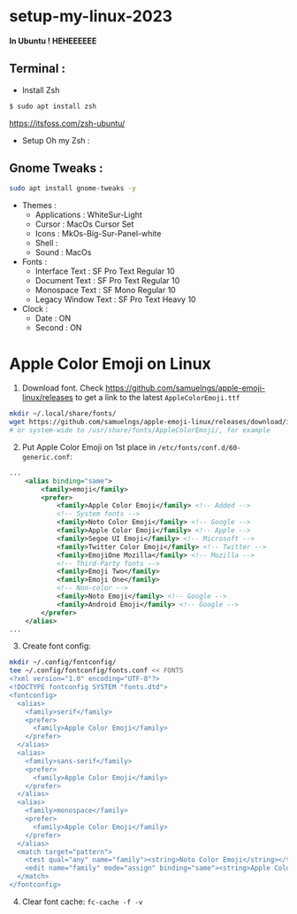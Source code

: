 # setup-my-linux-2023

**In Ubuntu ! HEHEEEEEE**
## Terminal :
- Install Zsh
```sh
$ sudo apt install zsh
```
https://itsfoss.com/zsh-ubuntu/

- Setup Oh my Zsh :
## Gnome Tweaks :
```sh
sudo apt install gnome-tweaks -y
```
- Themes :
  - Applications : WhiteSur-Light
  - Cursor : MacOs Cursor Set
  - Icons : MkOs-Big-Sur-Panel-white
  - Shell :
  - Sound : MacOs
- Fonts : 
  - Interface Text : SF Pro Text Regular 10 
  - Document Text : SF Pro Text Regular 10
  - Monospace Text : SF Mono Regular 10
  - Legacy Window Text : SF Pro Text Heavy 10
- Clock :
  - Date : ON
  - Second : ON

# Apple Color Emoji on Linux
1. Download font.
Check https://github.com/samuelngs/apple-emoji-linux/releases to get a link to the latest `AppleColorEmoji.ttf`
```bash
mkdir ~/.local/share/fonts/
wget https://github.com/samuelngs/apple-emoji-linux/releases/download/ios-15.4/AppleColorEmoji.ttf -O ~/.local/share/fonts/AppleColorEmoji.ttf
# or system-wide to /usr/share/fonts/AppleColorEmoji/, for example
```

2. Put Apple Color Emoji on 1st place in `/etc/fonts/conf.d/60-generic.conf`:
```xml
...
	<alias binding="same">
		<family>emoji</family>
		<prefer>
			<family>Apple Color Emoji</family> <!-- Added -->
			<!-- System fonts -->
			<family>Noto Color Emoji</family> <!-- Google -->
			<family>Apple Color Emoji</family> <!-- Apple -->
			<family>Segoe UI Emoji</family> <!-- Microsoft -->
			<family>Twitter Color Emoji</family> <!-- Twitter -->
			<family>EmojiOne Mozilla</family> <!-- Mozilla -->
			<!-- Third-Party fonts -->
			<family>Emoji Two</family>
			<family>Emoji One</family>
			<!-- Non-color -->
			<family>Noto Emoji</family> <!-- Google -->
			<family>Android Emoji</family> <!-- Google -->
		</prefer>
	</alias>
...
```
3. Create font config:	
```bash	
mkdir ~/.config/fontconfig/	
tee ~/.config/fontconfig/fonts.conf << FONTS	
<?xml version="1.0" encoding="UTF-8"?>	
<!DOCTYPE fontconfig SYSTEM "fonts.dtd">	
<fontconfig>	
  <alias>	
    <family>serif</family>	
    <prefer>	
      <family>Apple Color Emoji</family>	
    </prefer>	
  </alias>	
  <alias>	
    <family>sans-serif</family>	
    <prefer>	
      <family>Apple Color Emoji</family>	
    </prefer>	
  </alias>	
  <alias>	
    <family>monospace</family>	
    <prefer>	
      <family>Apple Color Emoji</family>	
    </prefer>	
  </alias>	
  <match target="pattern">	
    <test qual="any" name="family"><string>Noto Color Emoji</string></test>	
    <edit name="family" mode="assign" binding="same"><string>Apple Color Emoji</string></edit>	
  </match>	
</fontconfig>
```
4. Clear font cache:
`fc-cache -f -v`
